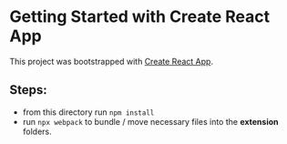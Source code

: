 # Getting Started with Create React App

This project was bootstrapped with [Create React App](https://github.com/facebook/create-react-app).

## Steps:
+ from this directory run ```npm install```
+ run ```npx webpack``` to bundle / move necessary files into the <b>extension</b> folders.